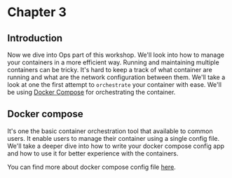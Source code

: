 # Chapter 3

## Introduction
Now we dive into Ops part of this workshop. We'll look into how to manage your containers in a more efficient way. Running and maintaining multiple containers can be tricky. It's hard to keep a track of what container are running and what are the network configuration between them.
We'll take a look at one the first attempt to `orchestrate` your container with ease. We'll be using [Docker Compose](https://docs.docker.com/compose/) for orchestrating the container.

## Docker compose 
It's one the basic container orchestration tool that available to common users. It enable users to manage their container using a single config file. We'll take a deeper dive into how to write your docker compose config app and how to use it for better experience with the containers.

You can find more about docker compose config file [here](https://docs.docker.com/compose/compose-file/).